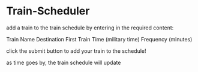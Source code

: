 # Train-Scheduler

add a train to the train schedule by entering in the required content: 

Train Name
Destination
First Train Time (military time)
Frequency (minutes)

click the submit button to add your train to the schedule!

as time goes by, the train schedule will update
